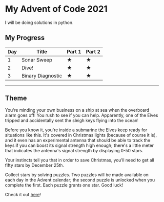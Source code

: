 # My Advent of Code 2021

I will be doing solutions in python.

## My Progress

| Day | Title | Part 1 | Part 2 |
|---|---|---|---|
| 1 | Sonar Sweep | ★ | ★ |
| 2 | Dive! | ★ | ★ |
| 3 | Binary Diagnostic | ★ | ★ |

----

## Theme

You're minding your own business on a ship at sea when the overboard alarm goes off! You rush to see if you can help. Apparently, one of the Elves tripped and accidentally sent the sleigh keys flying into the ocean!

Before you know it, you're inside a submarine the Elves keep ready for situations like this. It's covered in Christmas lights (because of course it is), and it even has an experimental antenna that should be able to track the keys if you can boost its signal strength high enough; there's a little meter that indicates the antenna's signal strength by displaying 0-50 stars.

Your instincts tell you that in order to save Christmas, you'll need to get all fifty stars by December 25th.

Collect stars by solving puzzles. Two puzzles will be made available on each day in the Advent calendar; the second puzzle is unlocked when you complete the first. Each puzzle grants one star. Good luck!

Check it out [here](https://adventofcode.com/2021)!
